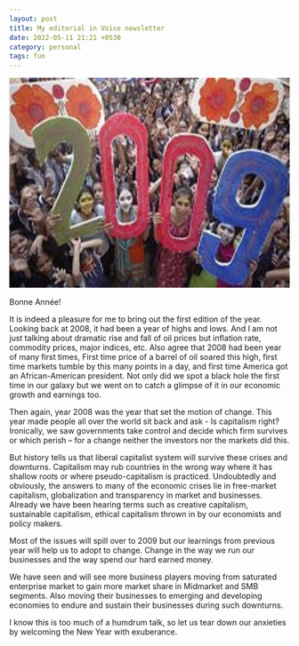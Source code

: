 ```yaml
---
layout: post
title: My editorial in Voice newsletter
date: 2022-05-11 21:21 +0530
category: personal
tags: fun
---
```

![The mascot](/images/india.jpg)
<br>
<p>Bonne Année!</p>

It is indeed a pleasure for me to bring out the first edition of the year. Looking back at 2008, it had been a year of highs and lows. And I am not just talking about dramatic rise and fall of oil prices but inflation rate, commodity prices, major indices, etc. Also agree that 2008 had been year of many first times, First time price of a barrel of oil soared this high, first time markets tumble by this many points in a day, and first time America got an African-American president. Not only did we spot a black hole the first time in our galaxy but we went on to catch a glimpse of it in our economic growth and earnings too.

Then again, year 2008 was the year that set the motion of change. This year made people all over the world sit back and ask - Is capitalism right? Ironically, we saw governments take control and decide which firm survives or which perish – for a change neither the investors nor the markets did this.

But history tells us that liberal capitalist system will survive these crises and downturns. Capitalism may rub countries in the wrong way where it has shallow roots or where pseudo-capitalism is practiced. Undoubtedly and obviously, the answers to many of the economic crises lie in free-market capitalism, globalization and transparency in market and businesses. Already we have been hearing terms such as creative capitalism, sustainable capitalism, ethical capitalism thrown in by our economists and policy makers.

Most of the issues will spill over to 2009 but our learnings from previous year will help us to adopt to change. Change in the way we run our businesses and the way spend our hard earned money.

We have seen and will see more business players moving from saturated enterprise market to gain more market share in Midmarket and SMB segments. Also moving their businesses to emerging and developing economies to endure and sustain their businesses during such downturns.

I know this is too much of a humdrum talk, so let us tear down our anxieties by welcoming the New Year with exuberance.

